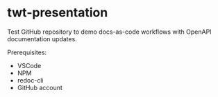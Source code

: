 # twt-presentation
Test GitHub repository to demo docs-as-code workflows with OpenAPI documentation updates.

Prerequisites:
- VSCode
- NPM
- redoc-cli
- GitHub account
